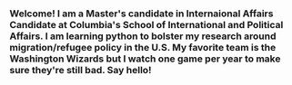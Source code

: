 ### Welcome! I am a Master's candidate in Internaional Affairs Candidate at Columbia's School of International and Political Affairs. I am learning python to bolster my research around migration/refugee policy in the U.S. My favorite team is the Washington Wizards but I watch one game per year to make sure they're still bad. Say hello! 

<!--
**wedwards2024/wedwards2024** is a ✨ _special_ ✨ repository because its `README.md` (this file) appears on your GitHub profile.

Here are some ideas to get you started:

- 🔭 I’m currently working on ...
- 🌱 I’m currently learning ...
- 👯 I’m looking to collaborate on ...
- 🤔 I’m looking for help with ...
- 💬 Ask me about ...
- 📫 How to reach me: ...
- 😄 Pronouns: ...
- ⚡ Fun fact: ...
-->

